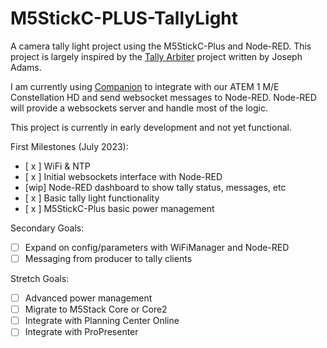 # M5StickC-PLUS-TallyLight
A camera tally light project using the M5StickC-Plus and Node-RED. This project is largely inspired by the [Tally Arbiter](http://tallyarbiter.com/) project written by Joseph Adams.

I am currently using [Companion](https://bitfocus.io/companion) to integrate with our ATEM 1 M/E Constellation HD and send websocket messages to Node-RED. Node-RED will provide a websockets server and handle most of the logic.

This project is currently in early development and not yet functional.

First Milestones (July 2023):
- [ x ] WiFi & NTP
- [ x ] Initial websockets interface with Node-RED
- [wip] Node-RED dashboard to show tally status, messages, etc
- [ x ] Basic tally light functionality
- [ x ] M5StickC-Plus basic power management

Secondary Goals:
- [   ] Expand on config/parameters with WiFiManager and Node-RED
- [   ] Messaging from producer to tally clients

Stretch Goals:
- [   ] Advanced power management
- [   ] Migrate to M5Stack Core or Core2
- [   ] Integrate with Planning Center Online
- [   ] Integrate with ProPresenter

